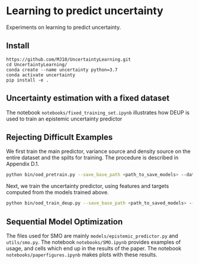 # Learning to predict uncertainty

Experiments on learning to predict uncertainty.

## Install

```
https://github.com/MJ10/UncertaintyLearning.git
cd UncertaintyLearning/
conda create --name uncertainty python=3.7
conda activate uncertainty
pip install -e .
```

## Uncertainty estimation with a fixed dataset
The notebook `notebooks/fixed_training_set.ipynb` illustrates how DEUP is used to train an epistemic uncertainty predictor


## Rejecting Difficult Examples
We first train the main predictor, variance source and density source on the entire dataset and the spilts for training. The procedure is described in Appendix D.1. 
```bash
python bin/ood_pretrain.py --save_base_path <path_to_save_models> --data_base_path <path_to_store/load_data>
```

Next, we train the uncertainty predictor, using features and targets computed from the models trained above.
```bash
python bin/ood_train_deup.py --save_base_path <path_to_saved_models> --data_base_path <path_to_store/load_data> --features <feature_string>
```


## Sequential Model Optimization
The files used for SMO are mainly `models/epistemic_predictor.py` and `utils/smo.py`. 
The notebook `notebooks/SMO.ipynb` provides examples of usage, and cells which end up in the results of the paper. The notebook `notebooks/paperfigures.ipynb` makes plots with these results.


